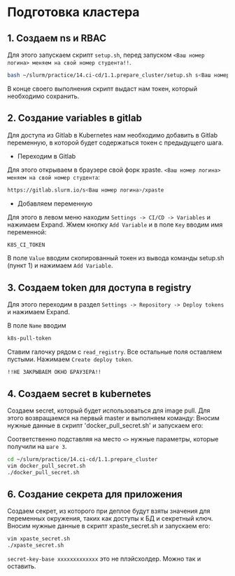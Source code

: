 # Подготовка кластера

## 1. Создаем ns и RBAC

Для этого запускаем скрипт `setup.sh`, перед запуском `<Ваш номер логина> меняем на свой номер студента!!`.

```bash
bash ~/slurm/practice/14.ci-cd/1.1.prepare_cluster/setup.sh s<Ваш номер логина>-xpaste production
```

В конце своего выполнения скрипт выдаст нам токен, который необходимо сохранить.

## 2. Создание variables в gitlab

Для доступа из Gitlab в Kubernetes нам необходимо добавить в Gitlab переменную, в которой будет содержаться токен с предыдущего шага.

* Переходим в Gitlab

Для этого открываем в браузере свой форк xpaste. `<Ваш номер логина> меняем на свой номер студента`:

```bash
https://gitlab.slurm.io/s<Ваш номер логина>/xpaste
```

* Добавляем переменную

Для этого в левом меню находим `Settings -> CI/CD -> Variables` и нажимаем Expand. Жмем кнопку `Add Variable` и в поле `Key` вводим имя переменной:

```bash
K8S_CI_TOKEN
```

В поле `Value` вводим скопированный токен из вывода команды setup.sh (пункт 1) и нажимаем `Add Variable`.

## 3. Создаем token для доступа в registry

Для этого переходим в раздел `Settings -> Repository -> Deploy tokens` и нажимаем Expand.

В поле `Name` вводим

```bash
k8s-pull-token
```

Cтавим галочку рядом с `read_registry`. Все остальные поля оставляем пустыми. Нажимаем `Create deploy token`.

```!!НЕ ЗАКРЫВАЕМ ОКНО БРАУЗЕРА!!```

## 4. Создаем secret в kubernetes

Создаем secret, который будет использоваться для image pull. Для этого возвращаемся на первый master и выполняем команду:
Вносим нужные данные в скрипт 'docker_pull_secret.sh' и запускаем его:

Соответственно подставляя на место `<>` нужные параметры, которые получили на `шаге 3`.

```bash
cd ~/slurm/practice/14.ci-cd/1.1.prepare_cluster
vim docker_pull_secret.sh
./docker_pull_secret.sh
```

## 6. Создание секрета для приложения

Создаем секрет, из которого при деплое будут взяты значения для переменных окружения, таких как доступы к БД и секретный ключ.
Вносим нужные данные в скрипт xpaste_secret.sh и запускаем его:

```bash
vim xpaste_secret.sh
./xpaste_secret.sh
```
`secret-key-base xxxxxxxxxxxxx` это не плэйсхолдер. Можно так и оставить.
